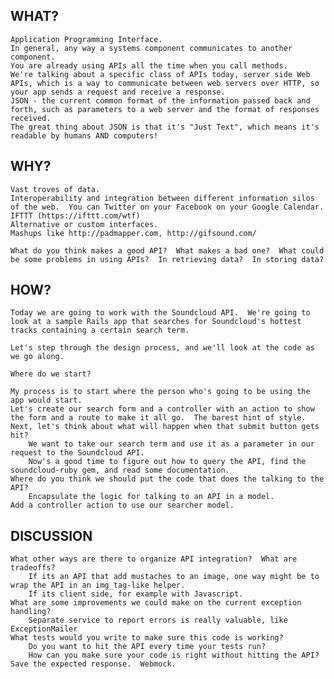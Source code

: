 WHAT?
-----
	Application Programming Interface.
	In general, any way a systems component communicates to another component.
	You are already using APIs all the time when you call methods.
	We're talking about a specific class of APIs today, server side Web APIs, which is a way to communicate between web servers over HTTP, so your app sends a request and receive a response.
	JSON - the current common format of the information passed back and forth, such as parameters to a web server and the format of responses received.
	The great thing about JSON is that it's "Just Text", which means it's readable by humans AND computers!

WHY?
----
	Vast troves of data.
	Interoperability and integration between different information silos of the web.  You can Twitter on your Facebook on your Google Calendar. IFTTT (https://ifttt.com/wtf)
	Alternative or custom interfaces.
	Mashups like http://padmapper.com, http://gifsound.com/
		
	What do you think makes a good API?  What makes a bad one?  What could be some problems in using APIs?  In retrieving data?  In storing data?

HOW?
----
	Today we are going to work with the Soundcloud API.  We're going to look at a sample Rails app that searches for Soundcloud's hottest tracks containing a certain search term.  
	
	Let's step through the design process, and we'll look at the code as we go along.

	Where do we start?
	
	My process is to start where the person who's going to be using the app would start.  
	Let's create our search form and a controller with an action to show the form and a route to make it all go.  The barest hint of style.
	Next, let's think about what will happen when that submit button gets hit?
		We want to take our search term and use it as a parameter in our request to the Soundcloud API.
		Now's a good time to figure out how to query the API, find the soundcloud-ruby gem, and read some documentation.
	Where do you think we should put the code that does the talking to the API?
		Encapsulate the logic for talking to an API in a model.
	Add a controller action to use our searcher model.

DISCUSSION
----------
	What other ways are there to organize API integration?  What are tradeoffs?
		If its an API that add mustaches to an image, one way might be to wrap the API in an img_tag-like helper.
		If its client side, for example with Javascript.
	What are some improvements we could make on the current exception handling?
		Separate service to report errors is really valuable, like ExceptionMailer
	What tests would you write to make sure this code is working?
		Do you want to hit the API every time your tests run?
		How can you make sure your code is right without hitting the API?  Save the expected response.  Webmock.
